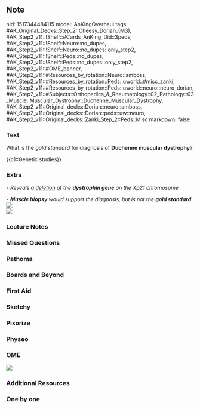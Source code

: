## Note
nid: 1517344484115
model: AnKingOverhaul
tags: #AK_Original_Decks::Step_2::Cheesy_Dorian_(M3), #AK_Step2_v11::!Shelf::#Cards_AnKing_Did::3peds, #AK_Step2_v11::!Shelf::Neuro::no_dupes, #AK_Step2_v11::!Shelf::Neuro::no_dupes::only_step2, #AK_Step2_v11::!Shelf::Peds::no_dupes, #AK_Step2_v11::!Shelf::Peds::no_dupes::only_step2, #AK_Step2_v11::#OME_banner, #AK_Step2_v11::#Resources_by_rotation::Neuro::amboss, #AK_Step2_v11::#Resources_by_rotation::Peds::uworld::#misc_zanki, #AK_Step2_v11::#Resources_by_rotation::Peds::uworld::neuro::neuro_dorian, #AK_Step2_v11::#Subjects::Orthopedics_&_Rheumatology::02_Pathology::03_Muscle::Muscular_Dystrophy::Duchenne_Muscular_Dystrophy, #AK_Step2_v11::Original_decks::Dorian::neuro::amboss, #AK_Step2_v11::Original_decks::Dorian::peds::uw::neuro, #AK_Step2_v11::Original_decks::Zanki_Step_2::Peds::Misc
markdown: false

### Text
What is the <i>gold standard</i> for diagnosis of <b>Duchenne
muscular dystrophy</b>?
<div>
  {{c1::Genetic studies}}
</div>

### Extra
<i>- Reveals a <u>deletion</u> of the <b>dystrophin gene</b> on the
Xp21 chromosome</i>
<div>
  <i>- <b>Muscle biopsy</b> would support the diagnosis, but is not
  the <b>gold standard</b></i>
</div>
<div>
  <div><img src="Muscular%20Dystrophies.png"></div>
</div>
<div><img src="paste-492727238131713.jpg"></div>

### Lecture Notes


### Missed Questions


### Pathoma


### Boards and Beyond


### First Aid


### Sketchy


### Pixorize


### Physeo


### OME
<div class="ome-widget">
  <a href="https://onlinemeded.org?ref=anki"><img src=
  "_OME_AnkiFlashcards_General_3.png"></a>
</div>

### Additional Resources


### One by one


